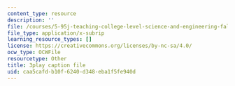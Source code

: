 ```yaml
---
content_type: resource
description: ''
file: /courses/5-95j-teaching-college-level-science-and-engineering-fall-2015/caa5cafdb10f6240d348eba1f5fe940d_Nrylh_-40ng.srt
file_type: application/x-subrip
learning_resource_types: []
license: https://creativecommons.org/licenses/by-nc-sa/4.0/
ocw_type: OCWFile
resourcetype: Other
title: 3play caption file
uid: caa5cafd-b10f-6240-d348-eba1f5fe940d
---
```

